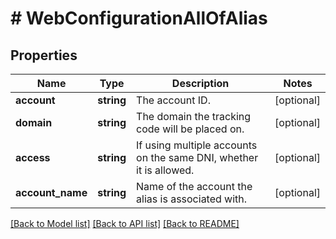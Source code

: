 # # WebConfigurationAllOfAlias

## Properties

Name | Type | Description | Notes
------------ | ------------- | ------------- | -------------
**account** | **string** | The account ID. | [optional]
**domain** | **string** | The domain the tracking code will be placed on. | [optional]
**access** | **string** | If using multiple accounts on the same DNI, whether it is allowed. | [optional]
**account_name** | **string** | Name of the account the alias is associated with. | [optional]

[[Back to Model list]](../../README.md#models) [[Back to API list]](../../README.md#endpoints) [[Back to README]](../../README.md)
